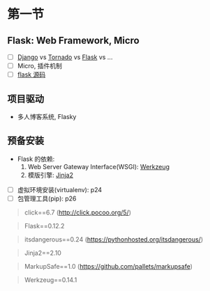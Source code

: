 # 第一节

## Flask: Web Framework, Micro

- [ ] [Django](https://www.djangoproject.com/) vs [Tornado](http://www.tornadoweb.org/en/stable/) vs [Flask](http://flask.pocoo.org/docs/0.12/) vs ...
- [ ] Micro, 插件机制
- [ ] [flask 源码](https://github.com/pallets/flask)

## 项目驱动

- 多人博客系统, Flasky

## 预备安装

- Flask 的依赖:
    1. Web Server Gateway Interface(WSGI): [Werkzeug](http://werkzeug.pocoo.org/)
    2. 模版引擎: [Jinja2](http://jinja.pocoo.org/)

- [ ] 虚拟环境安装(virtualenv): p24
- [ ] 包管理工具(pip): p26

> click==6.7 (http://click.pocoo.org/5/)

> Flask==0.12.2

> itsdangerous==0.24 (https://pythonhosted.org/itsdangerous/)

> Jinja2==2.10

> MarkupSafe==1.0 (https://github.com/pallets/markupsafe)

> Werkzeug==0.14.1
